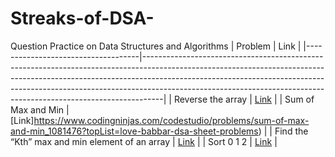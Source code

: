 # Streaks-of-DSA-
Question Practice on Data Structures and Algorithms
| Problem                            | Link                                                                                                                                                                                                                                                                                                                   |
|------------------------------------|-----------------------------------------------------------------------------------------------------------------------------------------------------------------------------------------------------------------------------------------------------------------------------------------------------------------------------|
| Reverse the array                     | [Link](https://www.codingninjas.com/codestudio/problems/reverse-the-array_1262298?topList=love-babbar-dsa-sheet-problems)                                                                                                                                                                                                                                                                        |
| Sum of Max and Min          | [Link]https://www.codingninjas.com/codestudio/problems/sum-of-max-and-min_1081476?topList=love-babbar-dsa-sheet-problems)                                                                                                                                                                                                                                                            |
| Find the “Kth” max and min element of an array | [Link](https://www.codingninjas.com/codestudio/problems/kth-smallest-and-largest-element-of-array_1115488?topList=love-babbar-dsa-sheet-problems)                                                                                                                                                                                                                                             |
| Sort 0 1 2          | [Link](https://www.codingninjas.com/codestudio/problems/sort-0-1-2_631055?topList=love-babbar-dsa-sheet-problems)                                                                                                                                                                                                                                                              |


